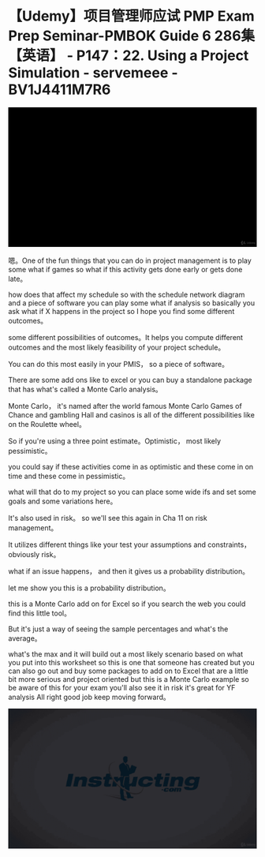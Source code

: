 # 【Udemy】项目管理师应试 PMP Exam Prep Seminar-PMBOK Guide 6  286集【英语】 - P147：22. Using a Project Simulation - servemeee - BV1J4411M7R6

![](img/d27b803be9cea44efda6921428ff70be_0.png)

嗯。One of the fun things that you can do in project management is to play some what if games so what if this activity gets done early or gets done late。

 how does that affect my schedule so with the schedule network diagram and a piece of software you can play some what if analysis so basically you ask what if X happens in the project so I hope you find some different outcomes。

 some different possibilities of outcomes。It helps you compute different outcomes and the most likely feasibility of your project schedule。

You can do this most easily in your PMIS， so a piece of software。

There are some add ons like to excel or you can buy a standalone package that has what's called a Monte Carlo analysis。

 Monte Carlo， it's named after the world famous Monte Carlo Games of Chance and gambling Hall and casinos is all of the different possibilities like on the Roulette wheel。

 So if you're using a three point estimate。Optimistic， most likely pessimistic。

 you could say if these activities come in as optimistic and these come in on time and these come in pessimistic。

 what will that do to my project so you can place some wide ifs and set some goals and some variations here。

 It's also used in risk。 so we'll see this again in Cha 11 on risk management。

It utilizes different things like your test your assumptions and constraints， obviously risk。

 what if an issue happens， and then it gives us a probability distribution。

 let me show you this is a probability distribution。

 this is a Monte Carlo add on for Excel so if you search the web you could find this little tool。

But it's just a way of seeing the sample percentages and what's the average。

 what's the max and it will build out a most likely scenario based on what you put into this worksheet so this is one that someone has created but you can also go out and buy some packages to add on to Excel that are a little bit more serious and project oriented but this is a Monte Carlo example so be aware of this for your exam you'll also see it in risk it's great for YF analysis All right good job keep moving forward。



![](img/d27b803be9cea44efda6921428ff70be_2.png)